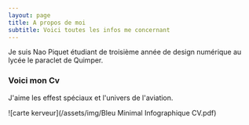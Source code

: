 ```yaml
---
layout: page
title: A propos de moi
subtitle: Voici toutes les infos me concernant
---
```


Je suis Nao Piquet étudiant de troisième année de design numérique au lycée le paraclet de Quimper.

### Voici mon Cv

J'aime les effest spéciaux et l'univers de l'aviation.

![carte kerveur](/assets/img/Bleu Minimal Infographique CV.pdf)

